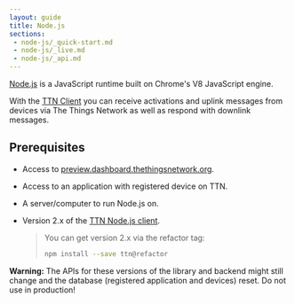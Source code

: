 ```yaml
---
layout: guide
title: Node.js
sections:
 - node-js/_quick-start.md
 - node-js/_live.md
 - node-js/_api.md
---
```


[Node.js](https://nodejs.org/) is a JavaScript runtime built on Chrome's V8 JavaScript engine.

With the [TTN Client](https://www.npmjs.com/package/ttn) you can receive activations and uplink messages from devices via The Things Network as well as respond with downlink messages.

## Prerequisites

* Access to [preview.dashboard.thethingsnetwork.org](https://preview.dashboard.thethingsnetwork.org/).
* Access to an application with registered device on TTN.
* A server/computer to run Node.js on.
* Version 2.x of the [TTN Node.js client](https://github.com/thethingsnetwork/node-ttn).

	> You can get version 2.x via the refactor tag:
	>
	> ```bash
	> npm install --save ttn@refactor
	> ```

<div class="alert alert-danger"><strong>Warning:</strong> The APIs for these versions of the library and backend might still change and the database (registered application and devices) reset. Do not use in production!</div>